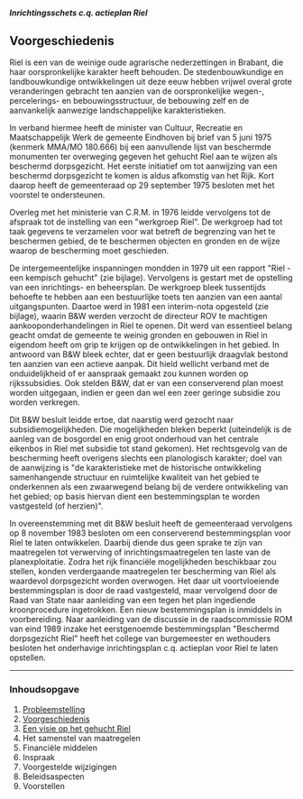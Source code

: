 ##### Inrichtingsschets c.q. actieplan Riel

## Voorgeschiedenis
Riel is een van de weinige oude agrarische nederzettingen in Brabant, die haar oorspronkelijke karakter heeft behouden. De stedenbouwkundige en landbouwkundige ontwikkelingen uit deze eeuw hebben vrijwel overal grote veranderingen gebracht ten aanzien van de oorspronkelijke wegen-, percelerings- en bebouwingsstructuur, de bebouwing zelf en de aanvankelijk aanwezige landschappelijke karakteristieken.

In verband hiermee heeft de minister van Cultuur, Recreatie en Maatschappelijk Werk de gemeente Eindhoven bij brief van 5 juni 1975 (kenmerk MMA/MO 180.666) bij een aanvullende lijst van beschermde monumenten ter overweging gegeven het gehucht Riel aan te wijzen als beschermd dorpsgezicht. Het eerste initiatief om tot aanwijzing van een beschermd dorpsgezicht te komen is aldus afkomstig van het Rijk. Kort daarop heeft de gemeenteraad op 29 september 1975 besloten met het voorstel te ondersteunen.

Overleg met het ministerie van C.R.M. in 1976 leidde vervolgens tot de afspraak tot de instelling van een "werkgroep Riel". De werkgroep had tot taak gegevens te verzamelen voor wat betreft de begrenzing van het te beschermen gebied, de te beschermen objecten en gronden en de wijze waarop de bescherming moet geschieden.

De intergemeentelijke inspanningen mondden in 1979 uit een rapport "Riel - een kempisch gehucht" (zie bijlage). Vervolgens is gestart met de opstelling van een inrichtings- en beheersplan. De werkgroep bleek tussentijds behoefte te hebben aan een bestuurlijke toets ten aanzien van een aantal uitgangspunten. Daartoe werd in 1981 een interim-nota opgesteld (zie bijlage), waarin B&W werden verzocht de directeur ROV te machtigen aankooponderhandelingen in Riel te openen. Dit werd van essentieel belang geacht omdat de gemeente te weinig gronden en gebouwen in Riel in eigendom heeft om grip te krijgen op de ontwikkelingen in het gebied. In antwoord van B&W bleek echter, dat er geen bestuurlijk draagvlak bestond ten aanzien van een actieve aanpak. Dit hield wellicht verband met de onduidelijkheid of er aanspraak gemaakt zou kunnen worden op rijkssubsidies. Ook stelden B&W, dat er van een conserverend plan moest worden uitgegaan, indien er geen dan wel een zeer geringe subsidie zou worden verkregen.

Dit B&W besluit leidde ertoe, dat naarstig werd gezocht naar subsidiemogelijkheden. Die mogelijkheden bleken beperkt (uiteindelijk is de aanleg van de bosgordel en enig groot onderhoud van het centrale eikenbos in Riel met subsidie tot stand gekomen).
Het rechtsgevolg van de bescherming heeft overigens slechts een planologisch karakter; doel van de aanwijzing is "de karakteristieke met de historische ontwikkeling samenhangende structuur en ruimtelijke kwaliteit van het gebied te onderkennen als een zwaarwegend belang bij de verdere ontwikkeling van het gebied; op basis hiervan dient een bestemmingsplan te worden vastgesteld (of herzien)".

In overeenstemming met dit B&W besluit heeft de gemeenteraad vervolgens op 8 november 1983 besloten om een conserverend bestemmingsplan voor Riel te laten ontwikkelen. Daarbij diende dus geen sprake te zijn van maatregelen tot verwerving of inrichtingsmaatregelen ten laste van de planexploitatie. Zodra het rijk financiële mogelijkheden beschikbaar zou stellen, konden verdergaande maatregelen ter bescherming van Riel als waardevol dorpsgezicht worden overwogen. Het daar uit voortvloeiende bestemmingsplan is door de raad vastgesteld, maar vervolgend door de Raad van State naar aanleiding van een tegen het plan ingediende kroonprocedure ingetrokken. Een nieuw bestemmingsplan is inmiddels in voorbereiding.
Naar aanleiding van de discussie in de raadscommissie ROM van eind 1989 inzake het eerstgenoemde bestemmingsplan "Beschermd dorpsgezicht Riel" heeft het college van burgemeester en wethouders besloten het onderhavige inrichtingsplan c.q. actieplan voor Riel te laten opstellen.

---
### Inhoudsopgave
1. [Probleemstelling](index#probleemstelling)
2. [Voorgeschiedenis](2.voorgeschiedenis)
3. [Een visie op het gehucht Riel](3.visie)
4. Het samenstel van maatregelen  
5. Financiële middelen
6. Inspraak
7. Voorgestelde wijzigingen
8. Beleidsaspecten
9. Voorstellen
